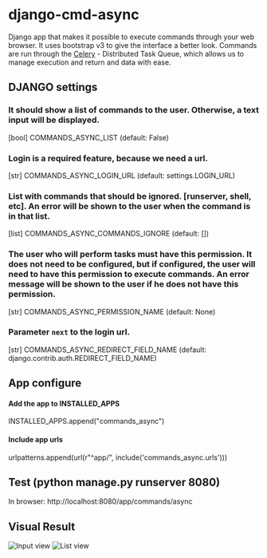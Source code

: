 # django-cmd-async
Django app that makes it possible to execute commands through your web browser. It uses bootstrap v3 to give the interface a better look.
Commands are run through the [Celery](http://docs.celeryproject.org) - Distributed Task Queue, which allows us to manage execution and return and data with ease.

## DJANGO settings

### It should show a list of commands to the user. Otherwise, a text input will be displayed.
[bool] COMMANDS_ASYNC_LIST (default: False)

### Login is a required feature, because we need a url.
[str]  COMMANDS_ASYNC_LOGIN_URL  (default: settings.LOGIN_URL)

### List with commands that should be ignored. [runserver, shell, etc]. An error will be shown to the user when the command is in that list.
[list] COMMANDS_ASYNC_COMMANDS_IGNORE  (default: [])

### The user who will perform tasks must have this permission. It does not need to be configured, but if configured, the user will need to have this permission to execute commands. An error message will be shown to the user if he does not have this permission.
[str]  COMMANDS_ASYNC_PERMISSION_NAME  (default: None)

### Parameter `next` to the login url.
[str]  COMMANDS_ASYNC_REDIRECT_FIELD_NAME (default: django.contrib.auth.REDIRECT_FIELD_NAME)


## App configure

#### Add the app to INSTALLED_APPS
INSTALLED_APPS.append("commands_async")

#### Include app urls
urlpatterns.append(url(r"^app/", include('commands_async.urls')))

## Test (python manage.py runserver 8080)
In browser: http://localhost:8080/app/commands/async


## Visual Result

![Input view](https://github.com/alexsilva/django-cmd-async/raw/master/look/command.output.input.method.PNG)
![List view](https://github.com/alexsilva/django-cmd-async/raw/master/look/command.output.list.method.PNG)
